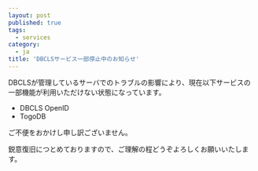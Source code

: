 ```yaml
---
layout: post
published: true
tags:
  - services
category:
  - ja
title: 'DBCLSサービス一部停止中のお知らせ'
---
```

DBCLSが管理しているサーバでのトラブルの影響により、現在以下サービスの一部機能が利用いただけない状態になっています。

  - DBCLS OpenID
  - TogoDB
    
ご不便をおかけし申し訳ございません。

鋭意復旧につとめておりますので、ご理解の程どうぞよろしくお願いいたします。
